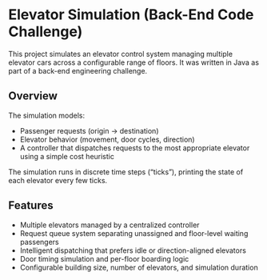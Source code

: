 # Elevator Simulation (Back-End Code Challenge)

This project simulates an elevator control system managing multiple elevator cars across a configurable range of floors. It was written in Java as part of a back-end engineering challenge.

## Overview

The simulation models:
- Passenger requests (origin → destination)
- Elevator behavior (movement, door cycles, direction)
- A controller that dispatches requests to the most appropriate elevator using a simple cost heuristic

The simulation runs in discrete time steps (“ticks”), printing the state of each elevator every few ticks.

## Features

- Multiple elevators managed by a centralized controller  
- Request queue system separating unassigned and floor-level waiting passengers  
- Intelligent dispatching that prefers idle or direction-aligned elevators  
- Door timing simulation and per-floor boarding logic  
- Configurable building size, number of elevators, and simulation duration  
